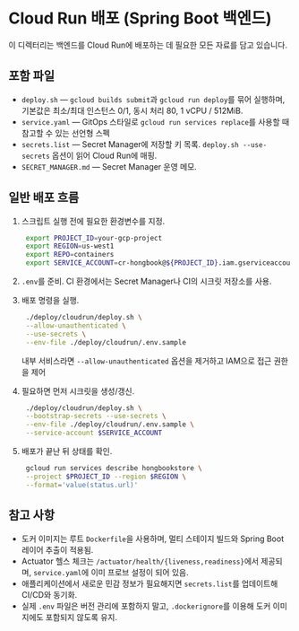 # Cloud Run 배포 (Spring Boot 백엔드)

이 디렉터리는 백엔드를 Cloud Run에 배포하는 데 필요한 모든 자료를 담고 있습니다.

## 포함 파일
- `deploy.sh` — `gcloud builds submit`과 `gcloud run deploy`를 묶어 실행하며, 기본값은 최소/최대 인스턴스 0/1, 동시 처리 80, 1 vCPU / 512MiB.
- `service.yaml` — GitOps 스타일로 `gcloud run services replace`를 사용할 때 참고할 수 있는 선언형 스펙
- `secrets.list` — Secret Manager에 저장할 키 목록. `deploy.sh --use-secrets` 옵션이 읽어 Cloud Run에 매핑.
- `SECRET_MANAGER.md` — Secret Manager 운영 메모.

## 일반 배포 흐름
1. 스크립트 실행 전에 필요한 환경변수를 지정.
   ```bash
    export PROJECT_ID=your-gcp-project
    export REGION=us-west1
    export REPO=containers
    export SERVICE_ACCOUNT=cr-hongbook@${PROJECT_ID}.iam.gserviceaccount.com
   ```
2. `.env`를 준비. CI 환경에서는 Secret Manager나 CI의 시크릿 저장소를 사용.

3. 배포 명령을 실행.
   ```bash
    ./deploy/cloudrun/deploy.sh \
    --allow-unauthenticated \
    --use-secrets \
    --env-file ./deploy/cloudrun/.env.sample
   ```
   내부 서비스라면 `--allow-unauthenticated` 옵션을 제거하고 IAM으로 접근 권한을 제어

4. 필요하면 먼저 시크릿을 생성/갱신.
   ```bash
    ./deploy/cloudrun/deploy.sh \
    --bootstrap-secrets --use-secrets \
    --env-file ./deploy/cloudrun/.env.sample \
    --service-account $SERVICE_ACCOUNT
   ```
5. 배포가 끝난 뒤 상태를 확인.
   ```bash
    gcloud run services describe hongbookstore \
    --project $PROJECT_ID --region $REGION \
    --format='value(status.url)'
   ```

## 참고 사항
- 도커 이미지는 루트 `Dockerfile`을 사용하며, 멀티 스테이지 빌드와 Spring Boot 레이어 추출이 적용됨.
- Actuator 헬스 체크는 `/actuator/health/{liveness,readiness}`에서 제공되며, `service.yaml`에 이미 프로브 설정이 되어 있음.
- 애플리케이션에서 새로운 민감 정보가 필요해지면 `secrets.list`를 업데이트해 CI/CD와 동기화.
- 실제 `.env` 파일은 버전 관리에 포함하지 말고, `.dockerignore`를 이용해 도커 이미지에도 포함되지 않도록 유지.
